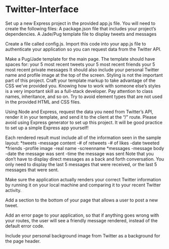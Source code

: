 # Twitter-Interface

Set up a new Express project in the provided app.js file.
You will need to create the following files:
A package.json file that includes your project’s dependencies.
A Jade/Pug template file to display tweets and messages

Create a file called config.js.
Import this code into your app.js file to authenticate your application so you can request data from the Twitter API.

Make a Pug/Jade template for the main page. The template should have spaces for:
your 5 most recent tweets
your 5 most recent friends
your 5 most recent private messages
It should also include your personal Twitter name and profile image at the top of the screen.
Styling is not the important part of this project. Craft your template markup to take advantage of the CSS we’ve provided you. Knowing how to work with someone else’s styles is a very important skill as a full-stack developer. Pay attention to class names, inheritance, and so on. Try to avoid element types that are not used in the provided HTML and CSS files.


Using Node and Express, request the data you need from Twitter’s API, render it in your template, and send it to the client at the “/” route. Please avoid using Express generator to set up this project. It will be good practice to set up a simple Express app yourself!


Each rendered result must include all of the information seen in the sample layout:
*tweets -message content -# of retweets -# of likes -date tweeted
*friends -profile image -real name -screenname
*messages -message body -date the message was sent -time the message was sent
Note that you don’t have to display direct messages as a back and forth conversation. You only need to display the last 5 messages that were received, or the last 5 messages that were sent.


Make sure the application actually renders your correct Twitter information by running it on your local machine and comparing it to your recent Twitter activity.

Add a section to the bottom of your page that allows a user to post a new tweet.

Add an error page to your application, so that if anything goes wrong with your routes, the user will see a friendly message rendered, instead of the default error code.

Include your personal background image from Twitter as a background for the page header.